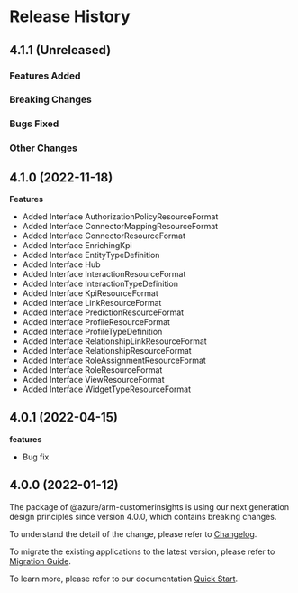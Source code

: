 # Release History

## 4.1.1 (Unreleased)

### Features Added

### Breaking Changes

### Bugs Fixed

### Other Changes

## 4.1.0 (2022-11-18)
    
**Features**

  - Added Interface AuthorizationPolicyResourceFormat
  - Added Interface ConnectorMappingResourceFormat
  - Added Interface ConnectorResourceFormat
  - Added Interface EnrichingKpi
  - Added Interface EntityTypeDefinition
  - Added Interface Hub
  - Added Interface InteractionResourceFormat
  - Added Interface InteractionTypeDefinition
  - Added Interface KpiResourceFormat
  - Added Interface LinkResourceFormat
  - Added Interface PredictionResourceFormat
  - Added Interface ProfileResourceFormat
  - Added Interface ProfileTypeDefinition
  - Added Interface RelationshipLinkResourceFormat
  - Added Interface RelationshipResourceFormat
  - Added Interface RoleAssignmentResourceFormat
  - Added Interface RoleResourceFormat
  - Added Interface ViewResourceFormat
  - Added Interface WidgetTypeResourceFormat
    
## 4.0.1 (2022-04-15)

**features**

  - Bug fix

## 4.0.0 (2022-01-12)

The package of @azure/arm-customerinsights is using our next generation design principles since version 4.0.0, which contains breaking changes.

To understand the detail of the change, please refer to [Changelog](https://aka.ms/js-track2-changelog).

To migrate the existing applications to the latest version, please refer to [Migration Guide](https://aka.ms/js-track2-migration-guide).

To learn more, please refer to our documentation [Quick Start](https://aka.ms/azsdk/js/mgmt/quickstart ).

